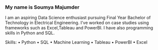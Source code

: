 ### My name is Soumya Majumder
I am an aspiring Data Science enthusiast pursuing Final Year Bachelor of Technology in Electrical Engineering. I've worked on case studies using frameworks such as Excel,Tableau and PowerBI. I have also programming skills in Python and SQL.

Skills:
• Python
• SQL
• Machine Learning
• Tableau
• PowerBI
• Excel


<!--
**iSoumya16/iSoumya16** is a ✨ _special_ ✨ repository because its `README.md` (this file) appears on your GitHub profile.

Here are some ideas to get you started:

- 🔭 I’m currently working on ...
- 🌱 I’m currently learning ...
- 👯 I’m looking to collaborate on ...
- 🤔 I’m looking for help with ...
- 💬 Ask me about ...
- 📫 How to reach me: ...
- 😄 Pronouns: ...
- ⚡ Fun fact: ...
-->
